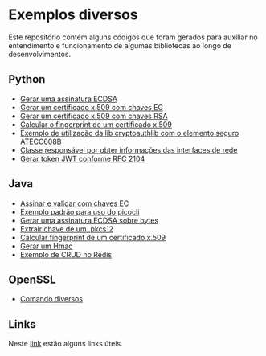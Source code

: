 # Exemplos diversos

Este repositório contém alguns códigos que foram gerados para auxiliar no entendimento e funcionamento de algumas bibliotecas ao longo de desenvolvimentos.


## Python

- [Gerar uma assinatura ECDSA](Python/assinatura_ECDSA.py)
- [Gerar um certificado x.509 com chaves EC](Python/certificado_x509_EC.py)
- [Gerar um certificado x.509 com chaves RSA](Python/certificado_x509_RSA.py)
- [Calcular o  fingerprint de um certificado x.509](Python/fingerprint_x509_base64URL.py)
- [Exemplo de utilização da lib cryptoauthlib com o elemento seguro ATECC608B](Python/secure_element_atecc608.py)
- [Classe responsável por obter informações das interfaces de rede](Python/networks_interfaces_names_ip.py)
- [Gerar token JWT conforme RFC 2104](Python/generate_jwt_according_rfc.py)

## Java

- [Assinar e validar com chaves EC](Java/AssinarValidarEC.java)
- [Exemplo padrão para uso do picocli](Java/DefaultPicoCli.java)
- [Gerar uma assinatura ECDSA sobre bytes](Java/ECDSAExample.java)
- [Extrair chave de um .pkcs12](Java/ExtrairKey.java)
- [Calcular fingerprint de um certificado x.509](Java/FingerprintBase64URL.java)
- [Gerar um Hmac](Java/Hmac256.java)
- [Exemplo de CRUD no Redis](Java/RedisClient.java)

## OpenSSL

- [Comando diversos](/Openssl/openssl_examples.md)

## Links

Neste [link](https://hero.page/dashboard/edit/sNuhjE2MscUQZtaZXJbK) estão alguns links úteis.